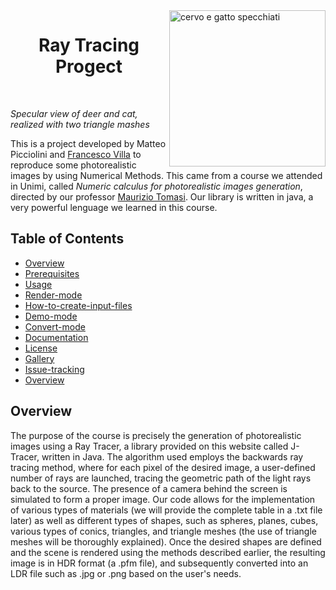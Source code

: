 <img align="right" img src="https://github.com/matteopicciolini/ray_tracing/assets/116730685/f64d7b32-25f2-4a6d-a465-07ba183f2b0b" alt="cervo e gatto specchiati"  width="250">

 <h1 align="center">  Ray Tracing Progect </h1> <br>


*Specular view of deer and cat, realized with two triangle mashes*

This is a project developed by Matteo Picciolini and [Francesco Villa][1] to reproduce some photorealistic images by using Numerical Methods. This came from a course we attended in Unimi, called *Numeric calculus for photorealistic images generation*, directed by our professor [Maurizio Tomasi][2].
Our library is written in java, a very powerful lenguage we learned in this course. 


## Table of Contents
- [Overview](#Overview)
- [Prerequisites](#Prerequisites)
- [Usage](#Usage)
- [Render-mode](#Render-mode)
- [How-to-create-input-files](#How-to-create-input-files)
- [Demo-mode](#Demo-mode)
- [Convert-mode](#Convert-mode)
- [Documentation](#Documentation)
- [License](#License)
- [Gallery](#Gallery)
- [Issue-tracking](#Issue-tracking)
- [Overview](#Overview)

## Overview 

The purpose of the course is precisely the generation of photorealistic images using a Ray Tracer, a library provided on this website called J-Tracer, written in Java.
The algorithm used employs the backwards ray tracing method, where for each pixel of the desired image, a user-defined number of rays are launched, tracing the geometric path of the light rays back to the source. The presence of a camera behind the screen is simulated to form a proper image.
Our code allows for the implementation of various types of materials (we will provide the complete table in a .txt file later) as well as different types of shapes, such as spheres, planes, cubes, various types of conics, triangles, and triangle meshes (the use of triangle meshes will be thoroughly explained).
Once the desired shapes are defined and the scene is rendered using the methods described earlier, the resulting image is in HDR format (a .pfm file), and subsequently converted into an LDR file such as .jpg or .png based on the user's needs.

[1]: https://github.com/fravij99
[2]: https://github.com/ziotom78
